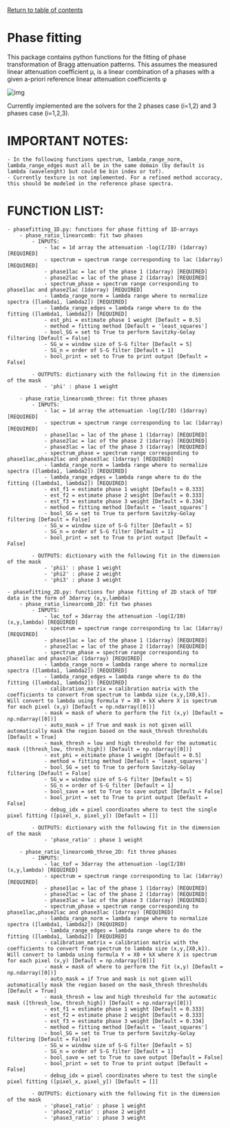 [Return to table of contents](index.md)<br/>
# Phase fitting
This package contains python functions for the fitting of phase transformation of Bragg attenuation patterns.
This assumes the measured linear attenuation coefficient μ, is a linear combination of a phases with a given a-priori reference linear attenuation coefficients φ

![img](https://latex.codecogs.com/svg.latex?\mu%3D\sum_i%20f_i%20\phi_i)

Currently implemented are the solvers for the 2 phases case (i=1,2) and 3 phases case (i=1,2,3).

# IMPORTANT NOTES:

    - In the following functions spectrum, lambda_range_norm, lambda_range_edges must all be in the same domain (by default is lambda (wavelenght) but could be bin index or tof).
    - Currently texture is not implemented. For a refined method accuracy, this should be modeled in the reference phase spectra.

# FUNCTION LIST:

    - phasefitting_1D.py: functions for phase fitting of 1D-arrays
        - phase_ratio_linearcomb: fit two phases
            - INPUTS:
                - lac = 1d array the attenuation -log(I/I0) (1darray) [REQUIRED]
                - spectrum = spectrum range corresponding to lac (1darray) [REQUIRED]
                - phase1lac = lac of the phase 1 (1darray) [REQUIRED]
                - phase2lac = lac of the phase 2 (1darray) [REQUIRED]
                - spectrum_phase = spectrum range corresponding to phase1lac and phase2lac (1darray) [REQUIRED]
                - lambda_range_norm = lambda range where to normalize spectra ([lambda1, lambda2]) [REQUIRED]
                - lambda_range_edges = lambda range where to do the fitting ([lambda1, lambda2]) [REQUIRED]
                - est_phi = estimate phase 1 weight [Default = 0.5]
                - method = fitting method [Default = 'least_squares']
                - bool_SG = set to True to perform Savitzky-Golay filtering [Default = False]
                - SG_w = window size of S-G filter [Default = 5]
                - SG_n = order of S-G filter [Default = 1]
                - bool_print = set to True to print output [Default = False]

            - OUTPUTS: dictionary with the following fit in the dimension of the mask
                - 'phi' : phase 1 weight

        - phase_ratio_linearcomb_three: fit three phases
            - INPUTS:
                - lac = 1d array the attenuation -log(I/I0) (1darray) [REQUIRED]
                - spectrum = spectrum range corresponding to lac (1darray) [REQUIRED]
                - phase1lac = lac of the phase 1 (1darray) [REQUIRED]
                - phase2lac = lac of the phase 2 (1darray) [REQUIRED]
                - phase3lac = lac of the phase 3 (1darray) [REQUIRED]
                - spectrum_phase = spectrum range corresponding to phase1lac,phase2lac and phase3lac (1darray) [REQUIRED]
                - lambda_range_norm = lambda range where to normalize spectra ([lambda1, lambda2]) [REQUIRED]
                - lambda_range_edges = lambda range where to do the fitting ([lambda1, lambda2]) [REQUIRED]
                - est_f1 = estimate phase 1 weight [Default = 0.333]
                - est_f2 = estimate phase 2 weight [Default = 0.333]
                - est_f3 = estimate phase 3 weight [Default = 0.334]
                - method = fitting method [Default = 'least_squares']
                - bool_SG = set to True to perform Savitzky-Golay filtering [Default = False]
                - SG_w = window size of S-G filter [Default = 5]
                - SG_n = order of S-G filter [Default = 1]
                - bool_print = set to True to print output [Default = False]

            - OUTPUTS: dictionary with the following fit in the dimension of the mask
                - 'phi1' : phase 1 weight
                - 'phi2' : phase 2 weight
                - 'phi3' : phase 3 weight

    - phasefitting_2D.py: functions for phase fitting of 2D stack of TOF data in the form of 3darray (x,y,lambda)
        - phase_ratio_linearcomb_2D: fit two phases
            - INPUTS:
                - lac_tof = 3darray the attenuation -log(I/I0) (x,y,lambda) [REQUIRED]
                - spectrum = spectrum range corresponding to lac (1darray) [REQUIRED]
                - phase1lac = lac of the phase 1 (1darray) [REQUIRED]
                - phase2lac = lac of the phase 2 (1darray) [REQUIRED]
                - spectrum_phase = spectrum range corresponding to phase1lac and phase2lac (1darray) [REQUIRED]
                - lambda_range_norm = lambda range where to normalize spectra ([lambda1, lambda2]) [REQUIRED]
                - lambda_range_edges = lambda range where to do the fitting ([lambda1, lambda2]) [REQUIRED]
                - calibration_matrix = calibration matrix with the coefficients to convert from spectrum to lambda size (x,y,[X0,k]). Will convert to lambda using formula Y = X0 + kX where X is spectrum for each pixel (x,y) [Default = np.ndarray([0])]
                - mask = mask of where to perform the fit (x,y) [Default = np.ndarray([0])]
                - auto_mask = if True and mask is not given will automatically mask the region based on the mask_thresh thresholds [Default = True]
                - mask_thresh = low and high threshold for the automatic mask ([thresh_low, thresh_high]) [Default = np.ndarray([0])]
                - est_phi = estimate phase 1 weight [Default = 0.5]
                - method = fitting method [Default = 'least_squares']
                - bool_SG = set to True to perform Savitzky-Golay filtering [Default = False]
                - SG_w = window size of S-G filter [Default = 5]
                - SG_n = order of S-G filter [Default = 1]
                - bool_save = set to True to save output [Default = False]
                - bool_print = set to True to print output [Default = False]
                - debug_idx = pixel coordinates where to test the single pixel fitting ([pixel_x, pixel_y]) [Default = []]

            - OUTPUTS: dictionary with the following fit in the dimension of the mask
                - 'phase_ratio' : phase 1 weight

        - phase_ratio_linearcomb_three_2D: fit three phases
            - INPUTS:
                - lac_tof = 3darray the attenuation -log(I/I0) (x,y,lambda) [REQUIRED]
                - spectrum = spectrum range corresponding to lac (1darray) [REQUIRED]
                - phase1lac = lac of the phase 1 (1darray) [REQUIRED]
                - phase2lac = lac of the phase 2 (1darray) [REQUIRED]
                - phase3lac = lac of the phase 3 (1darray) [REQUIRED]
                - spectrum_phase = spectrum range corresponding to phase1lac,phase2lac and phase3lac (1darray) [REQUIRED]
                - lambda_range_norm = lambda range where to normalize spectra ([lambda1, lambda2]) [REQUIRED]
                - lambda_range_edges = lambda range where to do the fitting ([lambda1, lambda2]) [REQUIRED]
                - calibration_matrix = calibration matrix with the coefficients to convert from spectrum to lambda size (x,y,[X0,k]). Will convert to lambda using formula Y = X0 + kX where X is spectrum for each pixel (x,y) [Default = np.ndarray([0])]
                - mask = mask of where to perform the fit (x,y) [Default = np.ndarray([0])]
                - auto_mask = if True and mask is not given will automatically mask the region based on the mask_thresh thresholds [Default = True]
                - mask_thresh = low and high threshold for the automatic mask ([thresh_low, thresh_high]) [Default = np.ndarray([0])]
                - est_f1 = estimate phase 1 weight [Default = 0.333]
                - est_f2 = estimate phase 2 weight [Default = 0.333]
                - est_f3 = estimate phase 3 weight [Default = 0.334]
                - method = fitting method [Default = 'least_squares']
                - bool_SG = set to True to perform Savitzky-Golay filtering [Default = False]
                - SG_w = window size of S-G filter [Default = 5]
                - SG_n = order of S-G filter [Default = 1]
                - bool_save = set to True to save output [Default = False]
                - bool_print = set to True to print output [Default = False]
                - debug_idx = pixel coordinates where to test the single pixel fitting ([pixel_x, pixel_y]) [Default = []]

            - OUTPUTS: dictionary with the following fit in the dimension of the mask
                - 'phase1_ratio' : phase 1 weight
                - 'phase2_ratio' : phase 2 weight
                - 'phase3_ratio' : phase 3 weight
